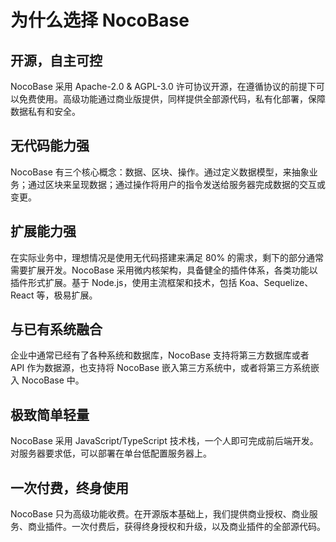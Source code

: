 # 为什么选择 NocoBase

## 开源，自主可控

NocoBase 采用 Apache-2.0 & AGPL-3.0 许可协议开源，在遵循协议的前提下可以免费使用。高级功能通过商业版提供，同样提供全部源代码，私有化部署，保障数据私有和安全。

## 无代码能力强

NocoBase 有三个核心概念：数据、区块、操作。通过定义数据模型，来抽象业务；通过区块来呈现数据；通过操作将用户的指令发送给服务器完成数据的交互或变更。

## 扩展能力强

在实际业务中，理想情况是使用无代码搭建来满足 80% 的需求，剩下的部分通常需要扩展开发。NocoBase 采用微内核架构，具备健全的插件体系，各类功能以插件形式扩展。基于 Node.js，使用主流框架和技术，包括 Koa、Sequelize、React 等，极易扩展。

## 与已有系统融合

企业中通常已经有了各种系统和数据库，NocoBase 支持将第三方数据库或者 API 作为数据源，也支持将 NocoBase 嵌入第三方系统中，或者将第三方系统嵌入 NocoBase 中。

## 极致简单轻量

NocoBase 采用 JavaScript/TypeScript 技术栈，一个人即可完成前后端开发。对服务器要求低，可以部署在单台低配置服务器上。

## 一次付费，终身使用

NocoBase 只为高级功能收费。在开源版本基础上，我们提供商业授权、商业服务、商业插件。一次付费后，获得终身授权和升级，以及商业插件的全部源代码。
